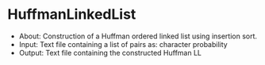 # HuffmanLinkedList

<ul>
  <li> About: Construction of a Huffman ordered linked list using insertion sort. </li>
  <li> Input: Text file containing a list of pairs as: character probability </li>
  <li> Output: Text file containing the constructed Huffman LL </li>
</ul>
  
